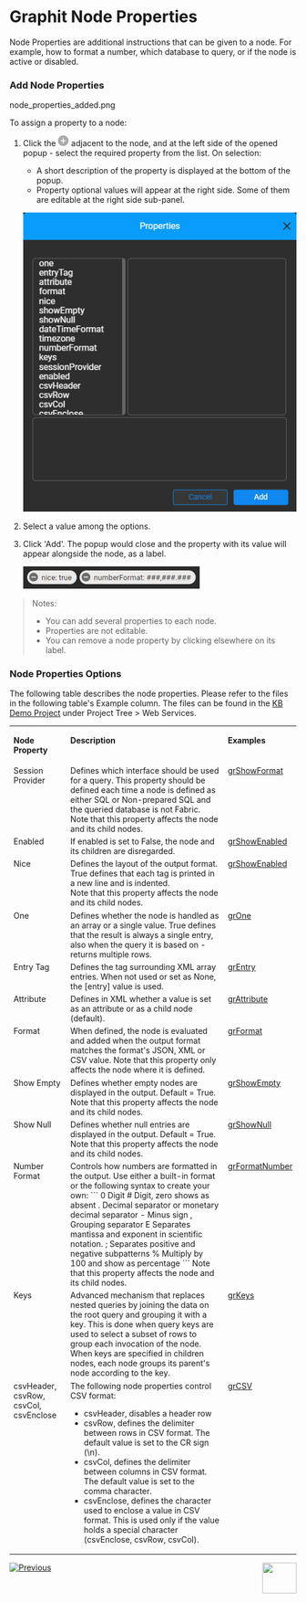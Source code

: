 # Graphit Node Properties

Node Properties are additional instructions that can be given to a node. For example, how to format a number, which database to query, or if the node is active or disabled. 

### Add Node Properties

node_properties_added.png

To assign a property to a node:

1. Click the <img src="images/plus-icon.png" > adjacent to the node, and at the left side of the opened popup - select the required property from the list. On selection:

   - A short description of the property is displayed at the bottom of the popup.  
   - Property optional values will appear at the right side. Some of them are editable at the right side sub-panel.

   <img src="images/node_properties.png" ></img>

2. Select a value among the options.

3. Click 'Add'. The popup would close and the property with its value will appear alongside the node, as a label.

   <img src="images/node_properties_added_dark.png" ></img>

> Notes:
>
> * You can add several properties to each node.
> * Properties are not editable.
> * You can remove a node property by clicking elsewhere on its label.  




### Node Properties Options
The following table describes the node properties. Please refer to the files in the following table's Example column. The files can be found in the [KB Demo Project](/articles/demo_project/Fabric_Demo_Project/00_Fabric_demo_project_setup_guidelines.md) under Project Tree > Web Services. 
<table>
<tbody>
<tr>
<td valign="top" >
<p><strong>Node Property</strong></p>
</td>
<td valign="top" >
<p><strong>Description</strong></p>
</td>
<td valign="top" >
<p><strong>Examples</strong></p>
</td>
</tr>
<tr>
<td valign="top" >Session Provider</td>
<td valign="top" >Defines which interface should be used for a query. This property should be defined each time a node is defined as either SQL or Non-prepared SQL and the queried database is not Fabric.<br />Note that this property affects the node and its child nodes.</td>
<td valign="top" ><a href="/articles/15_web_services_and_graphit/17_Graphit/10_graphit_examples.md#grshowformatgraphit">grShowFormat</a></td> 
</tr>
<tr>
<td valign="top" >Enabled</td>
<td valign="top" >If enabled is set to False, the node and its children are disregarded.</td>
<td valign="top" ><a href="/articles/15_web_services_and_graphit/17_Graphit/10_graphit_examples.md#grshowenabledgraphit">grShowEnabled</a></td>
</tr>
<tr>
<td valign="top" >Nice</td>
<td valign="top" >Defines the layout of the output format. True defines that each tag is printed in a new line and is indented.&nbsp;<br />Note that this property affects the node and its child nodes.</td> 
<td valign="top" ><a href="/articles/15_web_services_and_graphit/17_Graphit/10_graphit_examples.md#grshowenabledgraphit">grShowEnabled</a></td>  
</tr>
<tr>
<td valign="top" >One</td>
<td valign="top" >Defines whether the node is handled as an array or a single value. True defines that the result is always a single entry, also when the query it is based on - returns multiple rows.</td>
<td valign="top" ><a href="/articles/15_web_services_and_graphit/17_Graphit/10_graphit_examples.md#gronegraphit">grOne</a></td>
</tr>
<tr>
<td valign="top" >Entry Tag</td>
<td valign="top" >Defines the tag surrounding XML array entries. When not used or set as None, the [entry] value is used.</td>
<td valign="top" ><a href="/articles/15_web_services_and_graphit/17_Graphit/10_graphit_examples.md#grentrygraphit">grEntry</a></td>
</tr>
<tr>
<td valign="top" >Attribute</td>
<td valign="top" >Defines in XML whether a value is set as an attribute or as a child node (default).&nbsp;</td>
<td valign="top" ><a href="/articles/15_web_services_and_graphit/17_Graphit/10_graphit_examples.md#grattributegraphit...">grAttribute</a></td>
</tr>
<tr>
<td valign="top" >Format</td>
<td valign="top" >When defined, the node is evaluated and added when the output format matches the format's JSON, XML or CSV value. Note that this property only affects the node where it is defined.&nbsp;</td>
<td valign="top" ><a href="/articles/15_web_services_and_graphit/17_Graphit/10_graphit_examples.md#grformatgraphit">grFormat</a></td>
</tr>
<tr>
<td valign="top" >Show Empty</td>
<td valign="top" >Defines whether empty nodes are displayed in the output. Default = True.<br />Note that this property affects the node and its child nodes.
<td valign="top" ><a href="/articles/15_web_services_and_graphit/17_Graphit/10_graphit_examples.md#grshowemptygraphit">grShowEmpty</a></td>
</td>
</tr>
<tr>
<td valign="top" >Show Null</td>
<td valign="top" >Defines whether null entries are displayed in the output. Default = True.<br />Note that this property affects the node and its child nodes.&nbsp;</td>
<td valign="top" ><a href="/articles/15_web_services_and_graphit/17_Graphit/10_graphit_examples.md#grshownullgraphit">grShowNull</a></td>
</tr>
<tr>
<td valign="top" >Number Format</td>
<td valign="top" >Controls how numbers are formatted in the output. Use either a built-in format or the following syntax to create your own:
```
0  Digit
#  Digit, zero shows as absent
.  Decimal separator or monetary decimal separator
-  Minus sign
,  Grouping separator
E  Separates mantissa and exponent in scientific notation.
;  Separates positive and negative subpatterns
%  Multiply by 100 and show as percentage
```
Note that this property affects the node and its child nodes.&nbsp;</td>
<td valign="top" ><a href="/articles/15_web_services_and_graphit/17_Graphit/10_graphit_examples.md#grnumberformatgraphit">grFormatNumber</a></td>
</tr>
<tr>
<td valign="top" >Keys</td>
<td valign="top" >Advanced mechanism that replaces nested queries by joining the data on the root query and grouping it with a key. This is done when query keys are used to select a subset of rows to group each invocation of the node. When keys are specified in children nodes, each node groups its parent's node according to the key.</td>
<td valign="top" ><a href="/articles/15_web_services_and_graphit/17_Graphit/10_graphit_examples.md#grkeysgraphit">grKeys</a></td>
</tr>
<tr>
<td valign="top" >csvHeader, csvRow, csvCol, csvEnclose</td>
<td valign="top" >The following node properties control CSV format:
<ul>
<li>csvHeader, disables a header row</li>
<li>csvRow, defines the delimiter between rows in CSV format. The default value is set to the CR sign (\n).</li>
<li>csvCol, defines the delimiter between columns in CSV format. The default value is set to the comma character.</li>
<li>csvEnclose, defines the character used to enclose a value in CSV format. This is used only if the value holds a special character (csvEnclose, csvRow, csvCol).</li>
</ul>
</td>
<td valign="top" ><a href="/articles/15_web_services_and_graphit/17_Graphit/10_graphit_examples.md#grcsvgraphit">grCSV</a></td>
</tr>
</tbody>
</table>




[![Previous](/articles/images/Previous.png)](/articles/15_web_services_and_graphit/17_Graphit/03_graphit_node_types.md)[<img align="right" width="60" height="54" src="/articles/images/Next.png">](/articles/15_web_services_and_graphit/17_Graphit/05_invoking_graphit_files.md)

